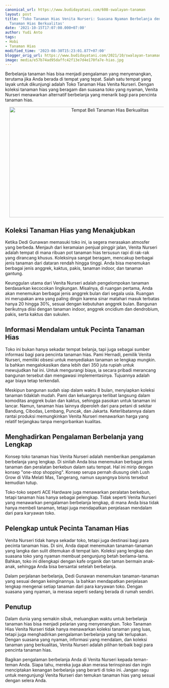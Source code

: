 ```yaml
---
canonical_url: https://www.budidayatani.com/608-swalayan-tanaman
layout: post
title: 'Toko Tanaman Hias Venita Nurseri: Suasana Nyaman Berbelanja dengan Koleksi
  Tanaman Hias Berkualitas'
date: '2021-10-15T17:07:00.000+07:00'
author: Yudi Anto
tags:
- Hobi
- Tanaman Hias
modified_time: '2023-08-30T15:23:01.877+07:00'
blogger_orig_url: https://www.budidayatani.com/2021/10/swalayan-tanaman-hias-cultra-mini-di.html
image: media/e57b74ad95daffc42f13e7d4e170fa7e-hias.jpg
---
```

<p>Berbelanja tanaman hias bisa menjadi pengalaman yang menyenangkan, terutama jika Anda berada di tempat yang tepat. Salah satu tempat yang layak untuk dikunjungi adalah Toko Tanaman Hias Venita Nurseri. Dengan koleksi tanaman hias yang beragam dan suasana toko yang nyaman, Venita Nurseri menawarkan alternatif berbelanja yang menarik bagi para pencinta tanaman hias.</p><div class="separator" style="clear: both; text-align: center;"><a href="https://blogger.googleusercontent.com/img/b/R29vZ2xl/AVvXsEiEl54BOkkOwxN8a6muREHTLhyn_VIWqEURCrF8I5lbMlL59aP9nYuzws1xVwc_r7dLuRwduTzjnfbjvwM4dGRM8xxM6-k9T799A0Cm2jk8PYlgc1UR6myL4NoiCmQU8NByMuiA3YapEIJ5geVUcfl3Fwefp-H-TRi60rACKrUZ5xkNPwnJaKiNNR-sBxNd/s2133/hias.jpg" imageanchor="1" style="margin-left: 1em; margin-right: 1em;"><img alt="Tempat Beli Tanaman Hias Berkualitas" border="0" data-original-height="1200" data-original-width="2133" height="360" src="https://blogger.googleusercontent.com/img/b/R29vZ2xl/AVvXsEiEl54BOkkOwxN8a6muREHTLhyn_VIWqEURCrF8I5lbMlL59aP9nYuzws1xVwc_r7dLuRwduTzjnfbjvwM4dGRM8xxM6-k9T799A0Cm2jk8PYlgc1UR6myL4NoiCmQU8NByMuiA3YapEIJ5geVUcfl3Fwefp-H-TRi60rACKrUZ5xkNPwnJaKiNNR-sBxNd/w640-h360/hias.jpg" width="640" /></a></div><h2>Koleksi Tanaman Hias yang Menakjubkan</h2><p>Ketika Dedi Gunawan memasuki toko ini, ia segera merasakan atmosfer yang berbeda. Menjauh dari keramaian penjual pinggir jalan, Venita Nurseri adalah tempat di mana ribuan pot tanaman hias tersusun rapi di rak-rak yang dirancang khusus. Koleksinya sangat beragam, mencakup berbagai jenis tanaman dari dataran rendah hingga tinggi. Anda bisa menemukan berbagai jenis anggrek, kaktus, pakis, tanaman indoor, dan tanaman gantung.</p><p>Keunggulan utama dari Venita Nurseri adalah pengelompokan tanaman berdasarkan kecocokan lingkungan. Misalnya, di ruangan pertama, Anda akan menemukan berbagai jenis anggrek bulan dari segala usia. Ruangan ini merupakan area yang paling dingin karena sinar matahari masuk terbatas hanya 20 hingga 30%, sesuai dengan kebutuhan anggrek bulan. Bangunan berikutnya diisi dengan tanaman indoor, anggrek oncidium dan dendrobium, pakis, serta kaktus dan sukulen.</p><h2>Informasi Mendalam untuk Pecinta Tanaman Hias</h2><p>Toko ini bukan hanya sekadar tempat belanja, tapi juga sebagai sumber informasi bagi para pencinta tanaman hias. Pami Hernadi, pemilik Venita Nurseri, memiliki obsesi untuk menyediakan tanaman se lengkap mungkin. Ia bahkan mengalokasikan dana lebih dari 350 juta rupiah untuk mewujudkan hal ini. Untuk mengurangi biaya, ia secara pribadi merancang bangunan tersebut dan mengawasi implementasinya. Tujuannya adalah agar biaya tetap terkendali.</p><p>Meskipun bangunan sudah siap dalam waktu 8 bulan, menyiapkan koleksi tanaman tidaklah mudah. Pami dan keluarganya terlibat langsung dalam komoditas anggrek bulan dan kaktus, sehingga pasokan untuk tanaman ini lancar. Namun, tanaman hias lainnya diperoleh dari para petani di sekitar Bandung, Cibodas, Lembang, Puncak, dan Jakarta. Keterlibatannya dalam rantai produksi memungkinkan Venita Nurseri menawarkan harga yang relatif terjangkau tanpa mengorbankan kualitas.</p><h2>Menghadirkan Pengalaman Berbelanja yang Lengkap</h2><p>Konsep toko tanaman hias Venita Nurseri adalah memberikan pengalaman berbelanja yang lengkap. Di sinilah Anda bisa menemukan berbagai jenis tanaman dan peralatan berkebun dalam satu tempat. Hal ini mirip dengan konsep "one-stop shopping". Konsep serupa pernah diusung oleh Lush Grow di Villa Melati Mas, Tangerang, namun sayangnya bisnis tersebut kemudian tutup.</p><p>Toko-toko seperti ACE Hardware juga menawarkan peralatan berkebun, tetapi tanaman hias hanya sebagai pelengkap. Tidak seperti Venita Nurseri yang menawarkan pengalaman berbelanja lengkap, di mana Anda bisa tidak hanya membeli tanaman, tetapi juga mendapatkan penjelasan mendalam dari para karyawan toko.</p><h2>Pelengkap untuk Pecinta Tanaman Hias</h2><p>Venita Nurseri tidak hanya sekadar toko, tetapi juga destinasi bagi para pecinta tanaman hias. Di sini, Anda dapat menemukan tanaman-tanaman yang langka dan sulit ditemukan di tempat lain. Koleksi yang lengkap dan suasana toko yang nyaman membuat pengunjung betah berlama-lama. Bahkan, toko ini dilengkapi dengan kafe organik dan taman bermain anak-anak, sehingga Anda bisa bersantai setelah berbelanja.</p><p>Dalam perjalanan berbelanja, Dedi Gunawan menemukan tanaman-tanaman yang sesuai dengan keinginannya. Ia bahkan mendapatkan penjelasan lengkap mengenai setiap tanaman dari para karyawan toko. Dengan suasana yang nyaman, ia merasa seperti sedang berada di rumah sendiri.</p><h2>Penutup</h2><p>Dalam dunia yang semakin sibuk, meluangkan waktu untuk berbelanja tanaman hias bisa menjadi pelarian yang menyenangkan. Toko Tanaman Hias Venita Nurseri tidak hanya menawarkan koleksi tanaman yang luas, tetapi juga menghadirkan pengalaman berbelanja yang tak terlupakan. Dengan suasana yang nyaman, informasi yang mendalam, dan koleksi tanaman yang berkualitas, Venita Nurseri adalah pilihan terbaik bagi para pencinta tanaman hias.</p><p>Bagikan pengalaman berbelanja Anda di Venita Nurseri kepada teman-teman Anda. Siapa tahu, mereka juga akan merasa terinspirasi dan ingin menciptakan kenangan berbelanja yang berarti di toko ini. Jangan ragu untuk mengunjungi Venita Nurseri dan temukan tanaman hias yang sesuai dengan selera Anda.</p>